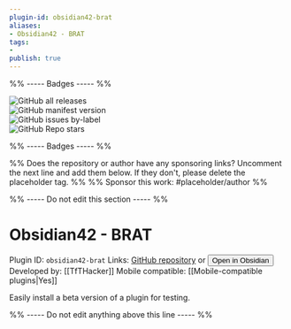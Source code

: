 ```yaml
---
plugin-id: obsidian42-brat
aliases:
- Obsidian42 - BRAT
tags: 
- 
publish: true
---
```


%% ----- Badges ----- %%

![GitHub all releases](https://img.shields.io/github/downloads/TfTHacker/obsidian42-brat/total?color=573E7A&logo=github&style=for-the-badge)   
![GitHub manifest version](https://img.shields.io/github/manifest-json/v/TfTHacker/obsidian42-brat?color=573E7A&logo=github&style=for-the-badge)   
![GitHub issues by-label](https://img.shields.io/github/issues/TfTHacker/obsidian42-brat/help%20wanted?color=573E7A&logo=github&style=for-the-badge)   
![GitHub Repo stars](https://img.shields.io/github/stars/TfTHacker/obsidian42-brat?color=573E7A&logo=github&style=for-the-badge)

%% ----- Badges ----- %%

%% Does the repository or author have any sponsoring links? Uncomment the next line and add them below. If they don't, please delete the placeholder tag. %%
%% Sponsor this work: #placeholder/author %%

%% ----- Do not edit this section ----- %%

# Obsidian42 - BRAT

Plugin ID: `obsidian42-brat`
Links: [GitHub repository](https://github.com/TfTHacker/obsidian42-brat) or [<button id=HH>Open in Obsidian</button>](obsidian://goto-plugin?id=obsidian42-brat)
Developed by: [[TfTHacker]]
Mobile compatible: [[Mobile-compatible plugins|Yes]]

Easily install a beta version of a plugin for testing.

%% ----- Do not edit anything above this line ----- %% 
